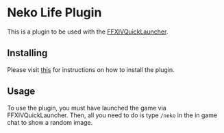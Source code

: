 # Neko Life Plugin

This is a plugin to be used with the [FFXIVQuickLauncher](https://github.com/goatcorp/FFXIVQuickLauncher).

## Installing

Please visit [this](https://github.com/LeonBlade/DalamudPlugins) for instructions on how to install the plugin.

## Usage

To use the plugin, you must have launched the game via FFXIVQuickLauncher.
Then, all you need to do is type `/neko` in the in game chat to show a random image.
